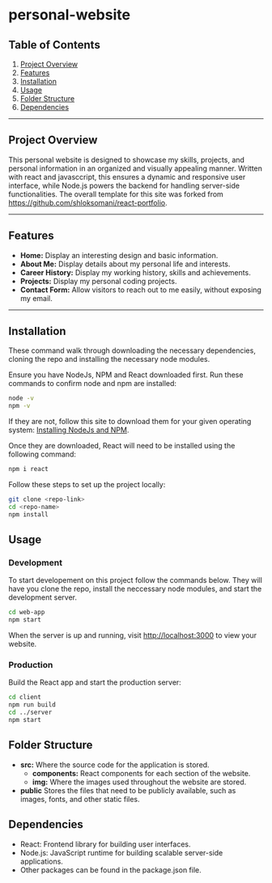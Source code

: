 # personal-website

## Table of Contents

1. [Project Overview](#project-overview)
2. [Features](#features)
3. [Installation](#installation)
4. [Usage](#usage)
5. [Folder Structure](#folder-structure)
6. [Dependencies](#dependencies)

---

## Project Overview

This personal website is designed to showcase my skills, projects, and personal information in an organized and visually appealing manner. Written with react and javasccript, this ensures a dynamic and responsive user interface, while Node.js powers the backend for handling server-side functionalities. The overall template
for this site was forked from <https://github.com/shloksomani/react-portfolio>.

---

## Features

- **Home:** Display an interesting design and basic information.
- **About Me:** Display details about my personal life and interests.
- **Career History:** Display my working history, skills and achievements.
- **Projects:** Display my personal coding projects.
- **Contact Form:** Allow visitors to reach out to me easily, without exposing my email.

---

## Installation

These command walk through downloading the necessary dependencies, cloning the repo and installing the necessary node modules.

Ensure you have NodeJs, NPM and React downloaded first. Run these commands to confirm node and npm are installed:

```bash
node -v
npm -v
```

If they are not, follow this site to download them for your given operating system: [Installing NodeJs and NPM](https://docs.npmjs.com/downloading-and-installing-node-js-and-npm).

Once they are downloaded, React will need to be installed using the following command:

```bash
npm i react
```

Follow these steps to set up the project locally:

```bash
git clone <repo-link>
cd <repo-name>
npm install
```

## Usage

### Development

To start developement on this project follow the commands below. They will have you clone the repo, install the neccessary node modules,
and start the development server.

```bash
cd web-app
npm start
```

When the server is up and running, visit <http://localhost:3000> to view your website.

### Production

Build the React app and start the production server:

```bash
cd client
npm run build
cd ../server
npm start
```

## Folder Structure

- **src:** Where the source code for the application is stored.
  - **components:** React components for each section of the website.
  - **img:** Where the images used throughout the website are stored.
- **public**  Stores the files that need to be publicly available, such as images, fonts, and other static files.

## Dependencies

- React: Frontend library for building user interfaces.
- Node.js: JavaScript runtime for building scalable server-side applications.
- Other packages can be found in the package.json file.
